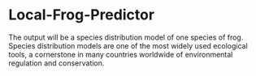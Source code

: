# Local-Frog-Predictor
The output will be a species distribution model of one species of frog. Species distribution models are one of the most widely used ecological tools, a cornerstone in many countries worldwide of environmental regulation and conservation.
